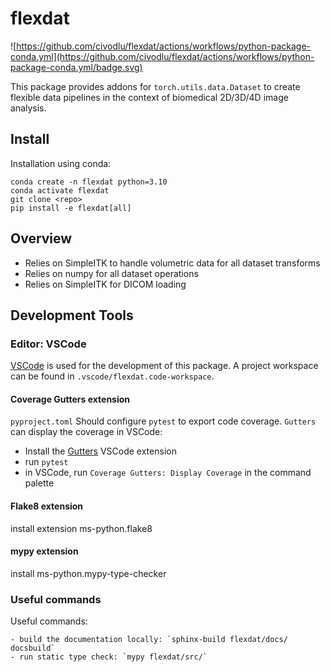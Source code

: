 # flexdat

![https://github.com/civodlu/flexdat/actions/workflows/python-package-conda.yml](https://github.com/civodlu/flexdat/actions/workflows/python-package-conda.yml/badge.svg)


This package provides addons for `torch.utils.data.Dataset` to create flexible data pipelines in the context of biomedical 2D/3D/4D image analysis.

## Install
Installation using conda:

    conda create -n flexdat python=3.10
    conda activate flexdat
    git clone <repo>
    pip install -e flexdat[all]

## Overview

- Relies on SimpleITK to handle volumetric data for all dataset transforms
- Relies on numpy for all dataset operations
- Relies on SimpleITK for DICOM loading


## Development Tools
### Editor: VSCode
[VSCode](https://code.visualstudio.com/) is used for the development of this package. A project workspace can be found in `.vscode/flexdat.code-workspace`.

#### Coverage Gutters extension
`pyproject.toml` Should configure `pytest` to export code coverage. `Gutters` can display the coverage in VSCode:
- Install the [Gutters](https://marketplace.visualstudio.com/items?itemName=ryanluker.vscode-coverage-gutters) VSCode extension
- run `pytest`
- in VSCode, run `Coverage Gutters: Display Coverage` in the command palette

#### Flake8 extension
install extension ms-python.flake8

#### mypy extension
install ms-python.mypy-type-checker

### Useful commands
Useful commands:

    - build the documentation locally: `sphinx-build flexdat/docs/ docsbuild`
    - run static type check: `mypy flexdat/src/`


